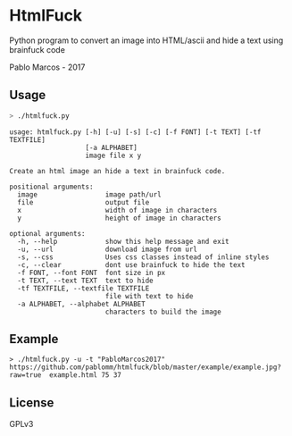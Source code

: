 # HtmlFuck

Python program to convert an image into HTML/ascii and hide a text using brainfuck code

Pablo Marcos - 2017 

Usage
------------
```bash
> ./htmlfuck.py
```
```
usage: htmlfuck.py [-h] [-u] [-s] [-c] [-f FONT] [-t TEXT] [-tf TEXTFILE]
                   [-a ALPHABET]
                   image file x y

Create an html image an hide a text in brainfuck code.

positional arguments:
  image                 image path/url
  file                  output file
  x                     width of image in characters
  y                     height of image in characters

optional arguments:
  -h, --help            show this help message and exit
  -u, --url             download image from url
  -s, --css             Uses css classes instead of inline styles
  -c, --clear           dont use brainfuck to hide the text
  -f FONT, --font FONT  font size in px
  -t TEXT, --text TEXT  text to hide
  -tf TEXTFILE, --textfile TEXTFILE
                        file with text to hide
  -a ALPHABET, --alphabet ALPHABET
                        characters to build the image

```
Example
------------
```
> ./htmlfuck.py -u -t "PabloMarcos2017" https://github.com/pablomm/htmlfuck/blob/master/example/example.jpg?raw=true  example.html 75 37
```

License
-------

GPLv3
